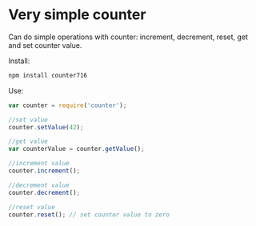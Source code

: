 # Very simple counter

Can do simple operations with counter: increment, decrement, reset, get and
set counter value. 

Install: 

```javascript
npm install counter716
```

Use: 

```javascript
var counter = require('counter');

//set value
counter.setValue(42);

//get value
var counterValue = counter.getValue(); 

//increment value
counter.increment();

//decrement value
counter.decrement();

//reset value
counter.reset(); // set counter value to zero
```

